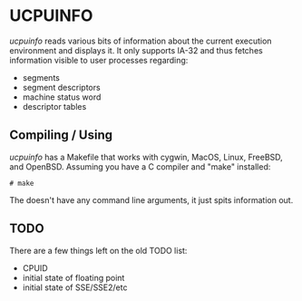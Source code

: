# UCPUINFO

_ucpuinfo_ reads various bits of information about the current
execution environment and displays it.  It only supports IA-32
and thus fetches information visible to user processes regarding:

* segments
* segment descriptors
* machine status word
* descriptor tables

## Compiling / Using

_ucpuinfo_ has a Makefile that works with cygwin, MacOS, Linux, FreeBSD,
and OpenBSD.  Assuming you have a C compiler and "make" installed:

    # make

The doesn't have any command line arguments, it just spits information out.

## TODO

There are a few things left on the old TODO list:

* CPUID
* initial state of floating point
* initial state of SSE/SSE2/etc
